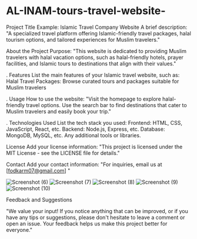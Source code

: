 # AL-INAM-tours-travel-website-
 Project Title
Example: Islamic Travel Company Website
A brief description:
"A specialized travel platform offering Islamic-friendly travel packages, halal tourism options, and tailored experiences for Muslim travelers."

About the Project
Purpose:
"This website is dedicated to providing Muslim travelers with halal vacation options, such as halal-friendly hotels, prayer facilities, and Islamic tours to destinations that align with their values."

. Features
List the main features of your Islamic travel website, such as:
Halal Travel Packages: Browse curated tours and packages suitable for Muslim travelers

. Usage
How to use the website:
"Visit the homepage to explore halal-friendly travel options. Use the search bar to find destinations that cater to Muslim travelers and easily book your trip."

. Technologies Used
List the tech stack you used:
Frontend: HTML, CSS, JavaScript, React, etc.
Backend: Node.js, Express, etc.
Database: MongoDB, MySQL, etc.
Any additional tools or libraries.

 License
Add your license information:
"This project is licensed under the MIT License - see the LICENSE file for details."

Contact
Add your contact information:
"For inquiries, email us at [fodkarm07@gmail.com] "

![Screenshot (6)](https://github.com/user-attachments/assets/cb3855c4-9f05-4d25-827a-928135afb044)
![Screenshot (7)](https://github.com/user-attachments/assets/db6478db-d16d-429d-a736-a82a62f9b138)
![Screenshot (8)](https://github.com/user-attachments/assets/2c39798e-7313-4dca-b7fe-dc75f23ae1d0)
![Screenshot (9)](https://github.com/user-attachments/assets/4634db4c-72dc-42d7-9811-d806a5e20d9f)
![Screenshot (10)](https://github.com/user-attachments/assets/58f0aa44-5a58-4b91-a1dd-ae5d67784595)

Feedback and Suggestions

"We value your input! If you notice anything that can be improved, or if you have any tips or suggestions, please don't hesitate to leave a comment or open an issue. Your feedback helps us make this project better for everyone."



